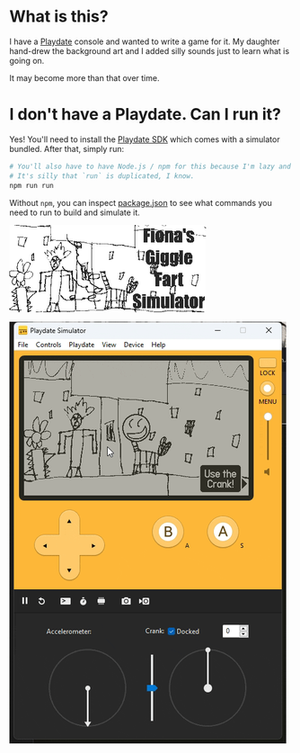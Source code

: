 # What is this?

I have a [Playdate](https://play.date/) console and wanted to write a game for it. My daughter hand-drew the background art and I added silly sounds just to learn what is going on.

It may become more than that over time.

# I don't have a Playdate. Can I run it?

Yes! You'll need to install the [Playdate SDK](https://play.date/dev/) which comes with a simulator bundled. After that, simply run:

```sh
# You'll also have to have Node.js / npm for this because I'm lazy and used it for scripts.
# It's silly that `run` is duplicated, I know.
npm run run
```

Without `npm`, you  can inspect [package.json](package.json) to see what commands you need to run to build and simulate it.

![cover image](Images/card.png)

![demo recording](Readme/demo-recording.gif)